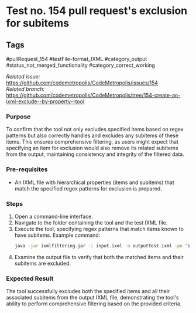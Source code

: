 # Test no. 154 pull request's exclusion for subitems

## Tags
#pullRequest_154 #testFile-format_IXML #category_output #status_not_merged_functionality #category_correct_working

_Related issue:_ https://github.com/codemetropolis/CodeMetropolis/issues/154 <br>
_Related branch:_ https://github.com/codemetropolis/CodeMetropolis/tree/154-create-an-ixml-exclude--by-property--tool

### Purpose
To confirm that the tool not only excludes specified items based on regex patterns but also correctly handles and excludes any subitems of these items. This ensures comprehensive filtering, as users might expect that specifying an item for exclusion would also remove its related subitems from the output, maintaining consistency and integrity of the filtered data.

### Pre-requisites
- An IXML file with hierarchical properties (items and subitems) that match the specified regex patterns for exclusion is prepared.

### Steps
1. Open a command-line interface.
2. Navigate to the folder containing the tool and the test IXML file.
3. Execute the tool, specifying regex patterns that match items known to have subitems. Example command: 
	```cmd 
	java -jar ixmlfiltering.jar -i input.ixml -o outputTest.ixml -pn "buildable" -pv "5"
	```
4. Examine the output file to verify that both the matched items and their subitems are excluded.

### Expected Result
The tool successfully excludes both the specified items and all their associated subitems from the output IXML file, demonstrating the tool's ability to perform comprehensive filtering based on the provided criteria.
